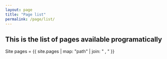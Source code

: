 ```yaml
---
layout: page
title: "Page list"
permalink: /page/list/
---
```


## This is the list of pages available programatically


Site pages = {{ site.pages | map: "path" | join: " , " }}
